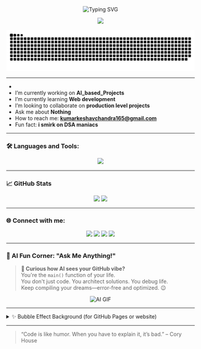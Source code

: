 <div align="center">
  <img src="https://readme-typing-svg.herokuapp.com?font=Fira+Code&size=24&pause=1000&center=true&vCenter=true&width=435&lines=Hey+%F0%9F%91%8B%2C+I'm+keshav!;Java+%7C+React+%7C+Full+Stack+Developer;Welcome+to+my+GitHub+profile!" alt="Typing SVG" />
</div>

<p align="center">
  <img src="https://user-images.githubusercontent.com/74038190/212717229-e4d51d4e-7f8d-42df-945b-1f537e318e29.gif" width="600" />
</p>

<div align="center">
  <img src="https://github.com/Platane/snk/raw/output/github-contribution-grid-snake.svg" alt="snake" style="max-width: 100%;">
</div>

---
-
-  I’m currently working on **AI_based_Projects**
-  I’m currently learning **Web development**
-  I’m looking to collaborate on **production level projects**
-  Ask me about **Nothing**
-  How to reach me: **[kumarkeshavchandra165@gmail.com](mailto:kumarkeshavchandra165@gmail.com)**
-  Fun fact: **i smirk on DSA maniacs**

---

### 🛠️ Languages and Tools:

<p align="center">
  <img src="https://skillicons.dev/icons?i=java,python,react,nodejs,mongodb,html,css,tailwind,git,github,vscode" />
</p>

---

### 📈 GitHub Stats

<p align="center">
  <img src="https://github-readme-stats.vercel.app/api?username=yourusername&show_icons=true&theme=tokyonight" />
  <img src="https://github-readme-streak-stats.herokuapp.com/?user=yourusername&theme=tokyonight" />
</p>

---

### 🌐 Connect with me:

<p align="center">
  <a href="https://linkedin.com/in/yourusername"><img src="https://img.shields.io/badge/-LinkedIn-blue?style=flat-square&logo=Linkedin&logoColor=white"></a>
  <a href="https://twitter.com/yourusername"><img src="https://img.shields.io/badge/-Twitter-1DA1F2?style=flat-square&logo=twitter&logoColor=white"></a>
  <a href="mailto:your.email@example.com"><img src="https://img.shields.io/badge/-Gmail-D14836?style=flat-square&logo=gmail&logoColor=white"></a>
  <a href="https://yourportfolio.com"><img src="https://img.shields.io/badge/-Portfolio-000?style=flat-square&logo=vercel&logoColor=white"></a>
</p>

---

### 🧠 AI Fun Corner: "Ask Me Anything!"

<blockquote>
  <p><strong>🤖 Curious how AI sees your GitHub vibe?</strong><br>
  You're the <code>main()</code> function of your life.<br>
  You don't just code. You architect solutions. You debug life.<br>
  Keep compiling your dreams—error-free and optimized. 😉</p>
</blockquote>

<p align="center">
  <img src="https://media.giphy.com/media/qgQUggAC3Pfv687qPC/giphy.gif" width="300" alt="AI GIF">
</p>

---

<details>
<summary>✨ Bubble Effect Background (for GitHub Pages or website)</summary>

```html
<!-- Add this inside your site if you want a cool bubble animation -->
<canvas id="bubble-canvas"></canvas>
<script>
  const canvas = document.getElementById("bubble-canvas");
  const ctx = canvas.getContext("2d");
  canvas.width = window.innerWidth;
  canvas.height = window.innerHeight;

  const bubbles = Array.from({ length: 50 }, () => ({
    x: Math.random() * canvas.width,
    y: Math.random() * canvas.height,
    radius: Math.random() * 10 + 5,
    dx: Math.random() * 1 - 0.5,
    dy: Math.random() * 1 - 0.5,
  }));

  function draw() {
    ctx.clearRect(0, 0, canvas.width, canvas.height);
    bubbles.forEach((b) => {
      ctx.beginPath();
      ctx.arc(b.x, b.y, b.radius, 0, Math.PI * 2);
      ctx.fillStyle = "rgba(173, 216, 230, 0.5)";
      ctx.fill();
      b.x += b.dx;
      b.y += b.dy;

      if (b.x < 0 || b.x > canvas.width) b.dx *= -1;
      if (b.y < 0 || b.y > canvas.height) b.dy *= -1;
    });
    requestAnimationFrame(draw);
  }
  draw();
</script>
```

</details>

---

> “Code is like humor. When you have to explain it, it’s bad.” – Cory House

